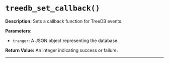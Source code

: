 # `treedb_set_callback()`

**Description:**
Sets a callback function for TreeDB events.

**Parameters:**
- `tranger`: A JSON object representing the database.

**Return Value:**
An integer indicating success or failure.

---
